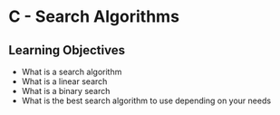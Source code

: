 # C - Search Algorithms

## Learning Objectives

- What is a search algorithm
- What is a linear search
- What is a binary search
- What is the best search algorithm to use depending on your needs
